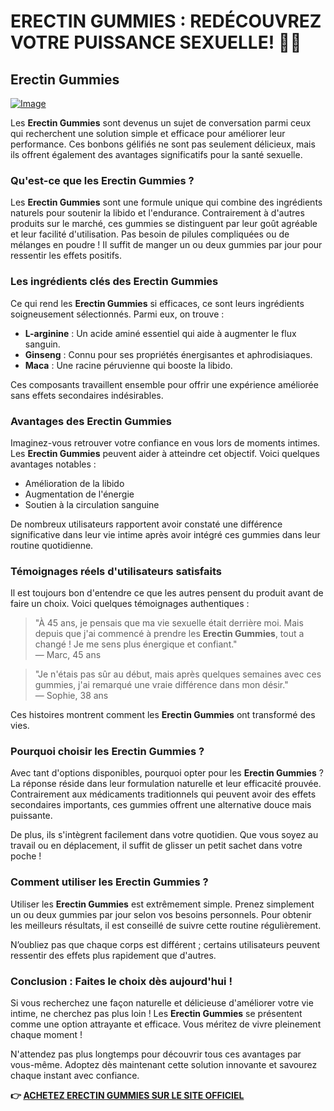 # ERECTIN GUMMIES : REDÉCOUVREZ VOTRE PUISSANCE SEXUELLE! 🍬💪

## Erectin Gummies

[![Image](https://www2.sellhealth.com/262/erectingummies_2_1.jpg)](https://gchaffi.com/I9snl685)

Les **Erectin Gummies** sont devenus un sujet de conversation parmi ceux qui recherchent une solution simple et efficace pour améliorer leur performance. Ces bonbons gélifiés ne sont pas seulement délicieux, mais ils offrent également des avantages significatifs pour la santé sexuelle. 

### Qu'est-ce que les Erectin Gummies ?

Les **Erectin Gummies** sont une formule unique qui combine des ingrédients naturels pour soutenir la libido et l'endurance. Contrairement à d'autres produits sur le marché, ces gummies se distinguent par leur goût agréable et leur facilité d'utilisation. Pas besoin de pilules compliquées ou de mélanges en poudre ! Il suffit de manger un ou deux gummies par jour pour ressentir les effets positifs.

### Les ingrédients clés des Erectin Gummies

Ce qui rend les **Erectin Gummies** si efficaces, ce sont leurs ingrédients soigneusement sélectionnés. Parmi eux, on trouve :

- **L-arginine** : Un acide aminé essentiel qui aide à augmenter le flux sanguin.
- **Ginseng** : Connu pour ses propriétés énergisantes et aphrodisiaques.
- **Maca** : Une racine péruvienne qui booste la libido.

Ces composants travaillent ensemble pour offrir une expérience améliorée sans effets secondaires indésirables.

### Avantages des Erectin Gummies

Imaginez-vous retrouver votre confiance en vous lors de moments intimes. Les **Erectin Gummies** peuvent aider à atteindre cet objectif. Voici quelques avantages notables :

- Amélioration de la libido
- Augmentation de l'énergie
- Soutien à la circulation sanguine

De nombreux utilisateurs rapportent avoir constaté une différence significative dans leur vie intime après avoir intégré ces gummies dans leur routine quotidienne.

### Témoignages réels d'utilisateurs satisfaits

Il est toujours bon d'entendre ce que les autres pensent du produit avant de faire un choix. Voici quelques témoignages authentiques :

> "À 45 ans, je pensais que ma vie sexuelle était derrière moi. Mais depuis que j'ai commencé à prendre les **Erectin Gummies**, tout a changé ! Je me sens plus énergique et confiant."  
> — Marc, 45 ans

> "Je n'étais pas sûr au début, mais après quelques semaines avec ces gummies, j'ai remarqué une vraie différence dans mon désir."  
> — Sophie, 38 ans

Ces histoires montrent comment les **Erectin Gummies** ont transformé des vies.

### Pourquoi choisir les Erectin Gummies ?

Avec tant d'options disponibles, pourquoi opter pour les **Erectin Gummies** ? La réponse réside dans leur formulation naturelle et leur efficacité prouvée. Contrairement aux médicaments traditionnels qui peuvent avoir des effets secondaires importants, ces gummies offrent une alternative douce mais puissante.

De plus, ils s'intègrent facilement dans votre quotidien. Que vous soyez au travail ou en déplacement, il suffit de glisser un petit sachet dans votre poche !

### Comment utiliser les Erectin Gummies ?

Utiliser les **Erectin Gummies** est extrêmement simple. Prenez simplement un ou deux gummies par jour selon vos besoins personnels. Pour obtenir les meilleurs résultats, il est conseillé de suivre cette routine régulièrement.

N’oubliez pas que chaque corps est différent ; certains utilisateurs peuvent ressentir des effets plus rapidement que d'autres.

### Conclusion : Faites le choix dès aujourd'hui !

Si vous recherchez une façon naturelle et délicieuse d'améliorer votre vie intime, ne cherchez pas plus loin ! Les **Erectin Gummies** se présentent comme une option attrayante et efficace. Vous méritez de vivre pleinement chaque moment !

N'attendez pas plus longtemps pour découvrir tous ces avantages par vous-même. Adoptez dès maintenant cette solution innovante et savourez chaque instant avec confiance.



**👉 [ACHETEZ ERECTIN GUMMIES SUR LE SITE OFFICIEL](https://gchaffi.com/I9snl685)**